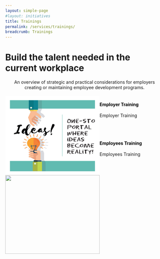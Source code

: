 ```yaml
---
layout: simple-page
#layout: initiatives
title: Trainings
permalink: /services/trainings/
breadcrumb: Trainings
---
```

<h1><div class="has-text-centered has-text-weight-bold">Build the talent needed in the current workplace</div></h1>

<center>An overview of strategic and practical considerations for employers creating or maintaining employee development programs.</center>

<div>
<img src="/images/programmes/products-and-services/3.jpg" align="left" style="width:300px;height:250px;">
<h4 style="color:black"><br />Employer Training</h4>
<span style="font-size:100%;">Employer Training<br /></span>
</div>
<br />
<br />

<div>
<img src="/images/programmes/products-and-services/2jpg" align="left" style="width:300px;height:250px;">
<h4 style="color:black"><br />Employees Training</h4>
<span style="font-size:100%;">Employees Training<br /></span>
</div>
